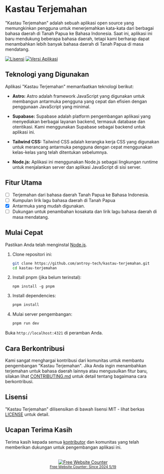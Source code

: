 # Kastau Terjemahan

"Kastau Terjemahan" adalah sebuah aplikasi open source yang memungkinkan pengguna untuk menerjemahkan kata-kata dari berbagai bahasa daerah di Tanah Papua ke Bahasa Indonesia. Saat ini, aplikasi ini baru mendukung beberapa bahasa daerah, tetapi kami berharap dapat menambahkan lebih banyak bahasa daerah di Tanah Papua di masa mendatang.

[![Lisensi](https://img.shields.io/badge/license-MIT-blue.svg)](LICENSE)
[![Versi Aplikasi](https://img.shields.io/badge/version-v1.0.0-blue.svg)](https://github.com/antroy-tech/kastau-terjemahan/releases)

## Teknologi yang Digunakan

Aplikasi "Kastau Terjemahan" memanfaatkan teknologi berikut:

- **Astro:** Astro adalah framework JavaScript yang digunakan untuk membangun antarmuka pengguna yang cepat dan efisien dengan penggunaan JavaScript yang minimal.

- **Supabase:** Supabase adalah platform pengembangan aplikasi yang menyediakan berbagai layanan backend, termasuk database dan otentikasi. Kami menggunakan Supabase sebagai backend untuk aplikasi ini.

- **Tailwind CSS:** Tailwind CSS adalah kerangka kerja CSS yang digunakan untuk merancang antarmuka pengguna dengan cepat menggunakan kelas-kelas yang telah ditentukan sebelumnya.

- **Node.js:** Aplikasi ini menggunakan Node.js sebagai lingkungan runtime untuk menjalankan server dan aplikasi JavaScript di sisi server.


## Fitur Utama

- [ ] Terjemahan dari bahasa daerah Tanah Papua ke Bahasa Indonesia.
- [ ] Kumpulan lirik lagu bahasa daerah di Tanah Papua
- [x] Antarmuka yang mudah digunakan.
- [ ] Dukungan untuk penambahan kosakata dan lirik lagu bahasa daerah di masa mendatang.

## Mulai Cepat

Pastikan Anda telah menginstal [Node.js](https://nodejs.org/).

1. Clone repositori ini:
   
   ```bash
   git clone https://github.com/antroy-tech/kastau-terjemahan.git
   cd kastau-terjemahan
   ```
   
2. Install pnpm (jika belum terinstal):

    ```
    npm install -g pnpm
    ```

2. Install dependencies:

   ```bash
   pnpm install
   ```

3. Mulai server pengembangan:

   ```bash
   pnpm run dev
   ```

Buka `http://localhost:4321` di peramban Anda.

## Cara Berkontribusi

Kami sangat menghargai kontribusi dari komunitas untuk membantu pengembangan "Kastau Terjemahan". Jika Anda ingin menambahkan terjemahan untuk bahasa daerah lainnya atau mengusulkan fitur baru, silakan lihat [CONTRIBUTING.md](CONTRIBUTING.md) untuk detail tentang bagaimana cara berkontribusi.

## Lisensi

"Kastau Terjemahan" dilisensikan di bawah lisensi MIT - lihat berkas [LICENSE](LICENSE) untuk detail.

## Ucapan Terima Kasih

Terima kasih kepada semua [kontributor](https://github.com/antroy-tech/kastau-terjemahan/people) dan komunitas yang telah memberikan dukungan untuk pengembangan aplikasi ini.

<br/>

<div align='center'><a href='https://www.websitecounterfree.com'><img src='https://www.websitecounterfree.com/c.php?d=9&id=54026&s=3' border='0' alt='Free Website Counter'></a><br / ><small><a href='https://www.websitecounterfree.com' title="Free Website Counter">Free Website Counter: Since 2024 5/19</a></small></div>
